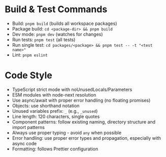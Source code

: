 # Build & Test Commands

- Build: `pnpm build` (builds all workspace packages)
- Package build: `cd <package-dir> && pnpm build`
- Dev mode: `pnpm dev` (watches for changes)
- Run tests: `pnpm test` (all tests)
- Run single test: `cd packages/<package> && pnpm test -- -t "<test name>"`
- Lint: `pnpm eslint`

# Code Style

- TypeScript strict mode with noUnusedLocals/Parameters
- ESM modules with node-next resolution
- Use async/await with proper error handling (no floating promises)
- Objects: use shorthand notation
- Unused variables prefix: `_` (e.g., `_unused`)
- Line length: 120 characters, single quotes
- Component patterns: follow existing naming, directory structure and import patterns
- Always use proper typing - avoid `any` when possible
- Error handling: use proper error types and propagation, especially with async code
- Formatting: follows Prettier configuration